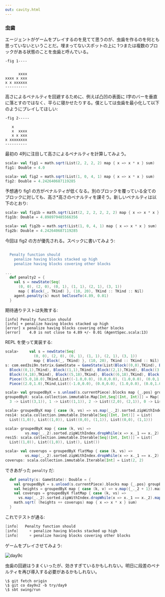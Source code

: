 ```yaml
---
out: cavity.html
---
```


### 虫歯

エージェントがゲームをプレイするのを見てて思うのが、虫歯を作るのを何とも思っていないということだ。埋まってないスポットの上に 1つまたは複数のブロックがある状態のことを虫歯と呼んでいる。

```
-fig 1----


      xxxx
xxxx x xxx 
x x xxxxxx 
----------
```

高さによるペナルティを回避するために、例えば凸凹の表面に I字のバーを垂直に落とすのではなく、平らに寝かせたりする。僕としては虫歯を最小化して以下のようにプレイしてほしい:

```
-fig 2-----

   x 
   x  xxxx
   x x xxx 
x xxxxxxxx 
----------
```

最初の 4列に注目して高さによるペナルティを計算してみよう。

```scala
scala> val fig1 = math.sqrt(List(2, 2, 2, 2) map { x => x * x } sum)
fig1: Double = 4.0

scala> val fig2 = math.sqrt(List(1, 0, 4, 1) map { x => x * x } sum)
fig2: Double = 4.242640687119285
```

予想通り fig1 の方がペナルティが低くなる。別のブロックを覆っている全てのブロックに対しても、高さ*高さのべナルティを課そう。新しいペナルティは以下のとおり:

```scala
scala> val fig1b = math.sqrt(List(2, 2, 2, 2, 2, 2) map { x => x * x } sum)
fig1b: Double = 4.898979485566356

scala> val fig2b = math.sqrt(List(1, 0, 4, 1) map { x => x * x } sum)
fig2b: Double = 4.242640687119285
```

今回は fig2 の方が優先される。スペックに書いてみよう:

```scala
                                                                              s2"""
  Penalty function should
    penalize having blocks stacked up high                                    \$penalty1
    penalize having blocks covering other blocks                              \$penalty2
                                                                              """
...
  def penalty2 = {
    val s = newState(Seq(
      (0, 0), (2, 0), (0, 1), (1, 1), (2, 1), (3, 1))
      map { Block(_, TKind) }, (10, 20), TKind :: TKind :: Nil)
    agent.penalty(s) must beCloseTo(4.89, 0.01) 
  }
```

期待通りテストは失敗する:

```
[info] Penalty function should
[info] + penalize having blocks stacked up high
[error] x penalize having blocks covering other blocks
[error]    4.0 is not close to 4.89 +/- 0.01 (AgentSpec.scala:13)
```

REPL を使って実装する:

```scala
scala>     val s = newState(Seq(
             (0, 0), (2, 0), (0, 1), (1, 1), (2, 1), (3, 1))
             map { Block(_, TKind) }, (10, 20), TKind :: TKind :: Nil)
s: com.eed3si9n.tetrix.GameState = GameState(List(Block((0,0),TKind), Block((2,0),TKind),
  Block((0,1),TKind), Block((1,1),TKind), Block((2,1),TKind), Block((3,1),TKind), 
  Block((4,18),TKind), Block((5,18),TKind), Block((6,18),TKind), Block((5,19),TKind)),(10,20),
  Piece((5.0,18.0),TKind,List((-1.0,0.0), (0.0,0.0), (1.0,0.0), (0.0,1.0))),
  Piece((2.0,1.0),TKind,List((-1.0,0.0), (0.0,0.0), (1.0,0.0), (0.0,1.0))),List(),ActiveStatus,0)

scala> val groupedByX = s.unload(s.currentPiece).blocks map {_.pos} groupBy {_._1}
groupedByX: scala.collection.immutable.Map[Int,Seq[(Int, Int)]] = Map(
  3 -> List((3,1)), 1 -> List((1,1)), 2 -> List((2,0), (2,1)), 0 -> List((0,0), (0,1)))

scala> groupedByX map { case (k, vs) => vs.map(_._2).sorted.zipWithIndex }
res14: scala.collection.immutable.Iterable[Seq[(Int, Int)]] = List(
  List((1,0)), List((1,0)), List((0,0), (1,1)), List((0,0), (1,1)))

scala> groupedByX map { case (k, vs) =>
         vs.map(_._2).sorted.zipWithIndex.dropWhile(x => x._1 == x._2) }
res15: scala.collection.immutable.Iterable[Seq[(Int, Int)]] = List(
  List((1,0)), List((1,0)), List(), List())

scala> val coverups = groupedByX flatMap { case (k, vs) =>
         vs.map(_._2).sorted.zipWithIndex.dropWhile(x => x._1 == x._2).map(_._1 + 1) }
coverups: scala.collection.immutable.Iterable[Int] = List(2, 2)
```

できあがった `penalty` だ:

```scala
  def penalty(s: GameState): Double = {
    val groupedByX = s.unload(s.currentPiece).blocks map {_.pos} groupBy {_._1}
    val heights = groupedByX map { case (k, v) => v.map({_._2 + 1}).max }
    val coverups = groupedByX flatMap { case (k, vs) => 
      vs.map(_._2).sorted.zipWithIndex.dropWhile(x => x._1 == x._2).map(_._1 + 1) }
    math.sqrt( (heights ++ coverups) map { x => x * x } sum)
  }
```

これでテストが通る:

```scala
[info]   Penalty function should
[info]     + penalize having blocks stacked up high
[info]     + penalize having blocks covering other blocks
```

ゲームをプレイさせてみよう:

![day9c](../files/tetrix-in-scala-day9c.png)

虫歯の回避はうまくいったが、効きすぎているかもしれない。明日に段差のペナルティを再び導入する必要があるかもしれない。

```
\$ git fetch origin
\$ git co day9v2 -b try/day9
\$ sbt swing/run
```
